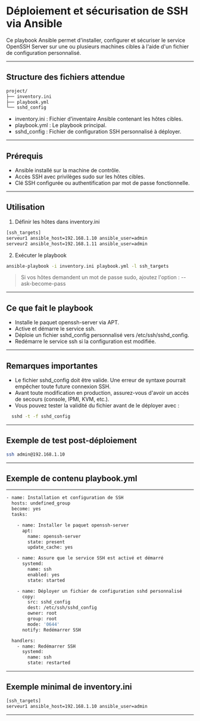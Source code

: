 # Déploiement et sécurisation de SSH via Ansible

Ce playbook Ansible permet d'installer, configurer et sécuriser le service OpenSSH Server sur une ou plusieurs machines cibles à l'aide d'un fichier de configuration personnalisé.

---

## Structure des fichiers attendue
```sh
project/
├── inventory.ini
├── playbook.yml
└── sshd_config
```
- inventory.ini : Fichier d’inventaire Ansible contenant les hôtes cibles.
- playbook.yml : Le playbook principal.
- sshd_config : Fichier de configuration SSH personnalisé à déployer.

---

## Prérequis

- Ansible installé sur la machine de contrôle.
- Accès SSH avec privilèges sudo sur les hôtes cibles.
- Clé SSH configurée ou authentification par mot de passe fonctionnelle.

---

## Utilisation

1. Définir les hôtes dans inventory.ini
```sh
[ssh_targets]
serveur1 ansible_host=192.168.1.10 ansible_user=admin
serveur2 ansible_host=192.168.1.11 ansible_user=admin
```

2. Exécuter le playbook
```sh
ansible-playbook -i inventory.ini playbook.yml -l ssh_targets
```
> Si vos hôtes demandent un mot de passe sudo, ajoutez l'option : --ask-become-pass

---

## Ce que fait le playbook

- Installe le paquet openssh-server via APT.
- Active et démarre le service ssh.
- Déploie un fichier sshd_config personnalisé vers /etc/ssh/sshd_config.
- Redémarre le service ssh si la configuration est modifiée.

---

## Remarques importantes

- Le fichier sshd_config doit être valide. Une erreur de syntaxe pourrait empêcher toute future connexion SSH.
- Avant toute modification en production, assurez-vous d'avoir un accès de secours (console, IPMI, KVM, etc.).
- Vous pouvez tester la validité du fichier avant de le déployer avec :
```sh
  sshd -t -f sshd_config
```
---

## Exemple de test post-déploiement
```sh
ssh admin@192.168.1.10
```
---

## Exemple de contenu playbook.yml

---
```sh
- name: Installation et configuration de SSH
  hosts: undefined_group
  become: yes
  tasks:

    - name: Installer le paquet openssh-server
      apt:
        name: openssh-server
        state: present
        update_cache: yes

    - name: Assure que le service SSH est activé et démarré
      systemd:
        name: ssh
        enabled: yes
        state: started

    - name: Déployer un fichier de configuration sshd personnalisé
      copy:
        src: sshd_config
        dest: /etc/ssh/sshd_config
        owner: root
        group: root
        mode: '0644'
      notify: Redémarrer SSH

  handlers:
    - name: Redémarrer SSH
      systemd:
        name: ssh
        state: restarted
```
---

## Exemple minimal de inventory.ini
```sh
[ssh_targets]
serveur1 ansible_host=192.168.1.10 ansible_user=admin
```
---

